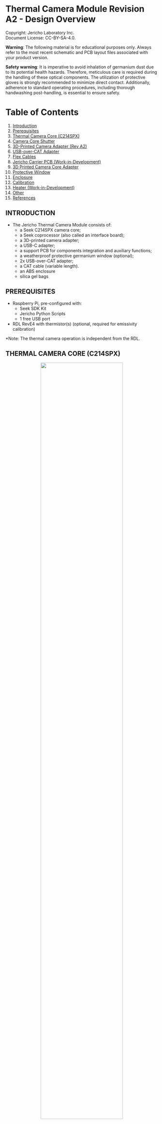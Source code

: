 **Thermal Camera Module Revision A2 - Design Overview**  
=======================================
Copyright: Jericho Laboratory Inc.  
Document License: CC-BY-SA-4.0.  
 

**Warning**: The following material is for educational purposes only. Always refer to the most recent schematic and PCB layout files associated with your product version.

**Safety warning**: It is imperative to avoid inhalation of germanium dust due to its potential health hazards. Therefore, meticulous care is required during the handling of these optical components. The utilization of protective gloves is strongly recommended to minimize direct contact. Additionally, adherence to standard operating procedures, including thorough handwashing post-handling, is essential to ensure safety.

# Table of Contents

1. [Introduction](#introduction)
2. [Prerequisites](#prerequisites)
3. [Thermal Camera Core (C214SPX)](#thermal-camera-core-c214spx)
4. [Camera Core Shutter](#camera-core-shutter)
5. [3D-Printed Camera Adapter (Rev A2)](#3d-printed-camera-adapter-rev-a2)
6. [USB-over-CAT Adapter](#usb-over-cat-adapter)
7. [Flex Cables](#flex-cables)
8. [Jericho Carrier PCB (Work-in-Development)](#jericho-carrier-pcb-work-in-development)
9. [3D Printed Camera Core Adapter](#3d-printed-camera-core-adapter)
10. [Protective Window](#protective-window)
11. [Enclosure](#enclosure)
12. [Calibration](#calibration)
13. [Heater (Work-in-Development)](#heater-work-in-development)
14. [Other](#other)
15. [References](#references)



## INTRODUCTION

- The Jericho Thermal Camera Module consists of:
  - a Seek C214SPX camera core;
  - a Seek coprocessor (also called an interface board);
  - a 3D-printed camera adapter;
  - a USB-C adapter;
  - a support PCB for components integration and auxiliary functions;
  - a weatherproof protective germanium window (optional);
  - 2x USB-over-CAT adapter;
  - a CAT cable (variable length).
  - an ABS enclosure
  - silica gel bags

## PREREQUISITES

- Raspberry Pi, pre-configured with:
  - Seek SDK Kit
  - Jericho Python Scripts
  - 1 free USB port
- RDL RevE4 with thermistor(s) (optional, required for emissivity calibration)

*Note: The thermal camera operation is independent from the RDL.

## THERMAL CAMERA CORE (C214SPX)


<figure>
<p align="center">
<img src="../Design Overview/images/1 IR Camera RevA1.png" style="width:80%">
  </p>
<p align="center">
Exploded view of the core and the interface board kit (Copyright Seek Thermal)
  </p>
</figure>

- To our knowledge, there is no open-source thermal camera hardware available on the market, as of writing this document. To limit the project size, the decision was therefore taken to integrate as best as possible a proprietary device into an open-source framework. 
- The main component of the IR module is the C214SPX camera core, manufactured in the U.S. by Seek Thermal Inc.. It is a long-wave infrared (LWIR) uncooled vanadium oxide microbolometer with a 4.0mm fixed chalcogenide lens, 12µm pixel pitch and a 200 X 150 pixels resolution. Chalcogenide is a class of cost-effective glass that can be molded instead of machined. The pixel pitch describes the pixel density on the camera sensor surface. The higher the density, the more compact the camera core for a given resolution.
- In a micro bolometer, each pixel's electrical signal corresponds to the amount of infrared radiation it has absorbed, which is directly related to the temperature of the part of the scene that pixel is viewing. The surface of each pixel is made of vanadium oxide, chosen for its highly temperature-dependent electrical resistance.
- This core was selected in part due to its open-source python wrapper, that allows easier integration in an open-source project. The SDK (Software Development Kit) is available with Linux, Windows and Mac, allowing operation on the Raspberry Pi.
- Chalcogenide lenses are more affordable than crystalline lens/windows (e.g. germanium) due to their molding manufacturing process instead of machining. The chalcogenide lens also has anti-reflective coatings (AR/AR) to increase transmittivity. 
- The C214SPX cameras are sold as so-called "transition kits". A transition kit is a 10-units pack sold to customers who want to have a small-scale production with improved pricing compared to the Starter Kit, which is sold individually. The C214SPX is the transition kit version of the S214SPX (starter kit). The performance of both models are the same, being only different in the accessories and final assembly.
- The coprocessor transforms the raw data from the sensor (core). The image processing includes applying algorithms for noise reduction, image enhancement, scaling, or applying color palettes. It can be configured to output different formats (RGB, thermographic array) [2] [3].
- Seek manufactures the camera core, the coprocessor and the USB-C adapter. The support PCB is manufactured by Jericho, who also does the general assembly and final system quality control.
- The camera core takes pictures, which are then pre-processed by the coprocessor. The USB-C adapter makes it possible to connect the USB-C cable. The Seek Starter Kit (S214SPX) also contains a USB-C connector but this connector is deemed more fragile than the USB-C adapter. Hence, Seek does not recommend permanent setup using the Starter Kit.
- Thermographic data is the ability of some higher quality cameras, like the C214SPX, to output arrays of temperature field, with units (e.g. Celcius).
- The camera has the ability to output JPG and CSV, but these are done by distinct Python scripts due to completely different code architectures.
  - The **JPG script** obtains an image directly from the coprocessor/SDK. This image has no temperature scale and has a color scheme chosen from a set of options.
  - The **CSV script** obtains a CSV file, which is converted to PNG by the CSV-to-IMG() function. The resulting image has a title, axis titles and temperature scale.
- The SV1 filter is a software option in the SDK which can be activated for improved image resolution. Its algorithm improves the image clarity, but its effect on the thermographic data is unclear.
- Note that the field of view (FoV) is not equal in both axes, due to the Seek design. The horizontal FoV (35 degrees) is larger than the vertical FoV (26 degrees).
- For more information about the software aspects of the thermal camera, consult the Software Architecture Documentation (SAD)[4].

  ## CAMERA CORE SHUTTER

  - The camera magnetic shutter is noisy but not a problem according to discussions with the manufacturer. By default, the shutter action is left to automatic control. This gives a pseudo-random clicking sound, which is increased at startup, when the camera is heating up (Joule effect). The manufacturer has had very few shutter dysfunctions reported over the years.
  - The shutter is used to perform what is known as Non-Uniformity Correction (NUC). By periodically closing the shutter, the camera can capture a uniform temperature image (as the shutter is a uniform temperature surface) and use this to calibrate and correct the pixel output.
  - The shutter interrupts image capture process, which can be problematic for time sensitive operating like missile guidance thermal videos. However, with a low-speed system dedicated to periodic image capture, there is little added value in a shutterless camera.


## 3D-PRINTED CAMERA ADAPTER (rev A2)

- The camera core needs a 3D-printed adapter which is made out of 2 parts:
  - camera holder
  - camera nut
- The open-source design is available in the Github Jericho repo (/3DCAD folder) in the FreeCAD, Fusion 360 and STL formats.
- The adapter is printed in PETG (weatherproof) as it is exposed to humidity.
- Assembly: The C214SPX core is inserted (with its rubber) in the camera holder, which is then inserted through the enclosure hole. The camera nut locks the assembly in place.

<figure>
<p align="center">
  <img src="../Design Overview/images/camera_holder_v10.JPG"
  style="width:50%;">
    </p>
</figure>
<p align="center"> 3D view of the camera holder (v10)

<figure>
<p align="center">
  <img src="../Design Overview/images/camera_nut_v6.JPG"
  style="width:50%;">
    </p>
</figure>
<p align="center"> 3D view of the camera holder nut (v6)



## USB-OVER-CAT ADAPTER

- USB cables are limited in the maximum length they can achieve without an active signal booster. This is due to the higher EM noise sensitivity, higher latency and higher power loss than CAT cables. Conversion from USB to CAT cable is one method to increase cable length. It retains the USB protocol but it actively maintains the voltage required for USB-protocol and transfers the signal to a CAT cable which is better suited for long distances due to shielding and twisted pairs of wires.
- This strategy requires two low-cost USB-over-CAT adapters - a transmitter and a receiver - with a CAT cable in between. A conversion is made at each end of the cable, providing seamless integration to the system.
- The adapter is designed for indoor use (not weatherproof) and must be installed in the enclosure(s).
- The official rating operating temperature is 0C to 80°C. Jericho successfully tested the adapter at -10°C. Despite the low risk of issues, Jericho will test the converter performance at -40°C in the near future.
- A product disassembly showed that the core component of the USB-over-CAT adapter is a chip with silkscreen inscriptions “CJS1037A AN9MRS.1” and “CJS1037A-D2”, for which no information was found online.
- Despite the adapter being widely available on platform like Amazon, the chip identity is unknown. Therefore, the maximum current that can be drawn through the chip is unknown but should be assumed to be very limited. This will have to be tested, but we know that it can supply the thermal camera and its coprocessor (300mW) at the very least. The exact limit has implications for the IR camera heater.
- The USB-over-CAT has a USB 1.0 rating, which is limited to 15 Mbps. This has proven not to be a problem with the IR camera in picture mode (video not tested).
- Some users report a very short life (months) for some low-cost USB-over-CAT adapters available online. This will have to be tested and addressed, if necessary.

## FLEX CABLES

- The data transmission inside the enclosure is done by two flexible cables:
  - Sensor flex
  - USB flex (in between the coprocessor and the USB-C adapter)
- These polyimide cables are very delicate and should not be folded.
- The PCB, by fixing the components, minimizes movement and the mechanical stress on the flex cables.


## JERICHO CARRIER PCB (WORK-IN-DEVELOPMENT)

- Carrier PCB Components:  
  
  - RJ45-to-USB circuit (maybe digikey has a specsheet for CJS1037A with a suggested circuit?)  
  - FFC connector (5 pins) (to camera core)
  - RJ45 female connector (to PC) 
  - Screw terminal 2-pin (autonomous heater power supply)
  - Mechanical support for the interface board (1 screw)
  - Power LED  

- The thermal camera carrier PCB has electrical, communication and mechanical functions.
- The carrier allows the thermal camera to communicate via RJ45. It integrates the USB-over-CAT subcircuit and therefore directly connects to long CAT cables. It is NOT possible to communicate with the camera with another connector than RJ45/CAT.
- The Carrier PCB supplies continuous unregulated 5V (from RDL) to the interface board, as well as to the micro-heater module, which is inserted into the camera core adapter and autonomously regulates the core to 25°C.
- The camera core connects to the carrier PCB via the usual flex cable (FCC connector).
- The Carrier PCB size is optimized for the enclosure and is directly screwed into the enclosure pre-drilled holes (no ABS mounting panel).
- A LED is added to the PCB to indicate that the camera is powered.

## 3D PRINTED CAMERA CORE ADAPTER

- The camera adapter eases the assembly and ensures that the camera core is parallel to the PCB and the enclosure bottom surface. This is a simple way to guarantee that a leveled enclosure will generate leveled images.

- One function of the camera adapter is to maintain the camera lens perfectly aligned with the thermal window to avoid any error due to refraction, reflection, absorption or field of view. For the same reason, make sure that the camera core, cushion and gasket are well positioned within the adapter, without any debris. A deviation as small as a degree can compromise the quality of the measurements.
- The camera adapter has two holes sized to accomodate respectively the micro-heater module and the thermistor probe. The plastic structure diffuses the low heat around the core, ensuring a mild temperature probe, until the electrical power limit is reached.

## PROTECTIVE WINDOW

- For harsh long-term environments like a multi-year permanent installation in the Canadian climate, the IR camera manufacturer recommends a supplementary protective window, despite the IP67 rating of the camera. The window must be made of a material with high optical transmittivity in the frequencies of interest. Since the Seek Thermal C214SPX has a detection range of 7.8 to 14 microns, only a few materials meet the criteria: germanium, chalcogenide and zinc selenide (ZnSe).    
- The manufacturer recommends a window of at least 17mm x 1mm. 
  - There needs to have a minimum diameter, to make sure that the field view is covered (when close enough to the camera) - so 17mm or more is suitable.
  - The thickness is minimized to reduce the transmissio loss of the window.
- Germanium, in its solid form, is non-toxic, while zinc selenide is mildly toxic. Germanium dust is harmful however (see safety warning above).
- Both materials require an anti-reflection coating to transmit light effectively. The overall transmittivity being high but imperfect (90-95%), the signal loss has to be accounted for in the software via emissivity or other parameters.
- The transmittivity would be significantly reduced without an AR coating on each side.
- Note: The difference between a window and a lens is the absence of focal point. A window is as flat as possible, having no converging/diverging effect.
- Multiple germanium window suppliers are available: ThorLabs, Sunny Optical, Lightpath, Rochester Precision Optics, Knight Optical. There are also some affordable unknown-quality Chinese suppliers on Alibaba.com. The germanium window cost per unit depends on window size, thickness, quantity and origin, with a cost typically between 50-150CAD. Cost can be lower for a chalcogenide window.
- Current design uses a Chinese D20mm X 1mm germanium window. The thermal camera adapter is sized for the D20mm window. A gasket is also required on the outside face of the germanium. It is not required on the inside face since the camera rubber acts as a gasket. 
- A chalcogenide can also be used. Despite its reduced hardness, it can be used as a consumable/sacrificial component to protect the permanent camera chalcogenide lense.
- To clean the germanium window, use isopropyl alcohol (100%) and a soft, lint-free cloth or wipes.
- For now, alternatives windows (chalcogenides, zinc selenide) have not been explored, with only germanium windows being offered.

  <figure>
  <p align="center">
    <img src="../Design Overview/images/Shenyang Wanquan Germanium.JPG"
    style="width:50%;">
      </p>
  </figure>
  <p align="center"> Shenyang germanium window in front of the camera adapter and the enclosure

  <figure>
  <p align="center">
    <img src="../Design Overview/images/Shenyang Wanquan Germanium Transmittivity.png"
    style="width:80%;">
      </p>
  </figure>
  <p align="center"> Window transmittivity for the Shenyang germanium window with AR/AR coating (Copyright Shenyang Wanquan)


## ENCLOSURE

- The camera enclosure is based on a low-cost ABS plastic rectangular enclosure. The enclosure is weatherproof, with an IP65 rating.
- Its role is to protect the electronic components, which have no conformal coating. If desired, Seek confirms that the board should tolerate both the silicone or acrylic conformal coating, when applied with a brush. Spray coating should not be used due to the risk of sending coating inside the critical components.
- The enclosure holds the protective window, with its sealant (rubber gasket or silicone seal) Silicone does not react with germanium and any high-temperature outgasing would be have a limited impact on the germanium window as it is only applied on the outer side.
- The cable glands are on a single side only. This reduces exposition to water ingress.
- Flexible closed-cell foam is used to help seal the cable gland gap around the cable(s).
- The camera core is aligned with the enclosure bottom with an accuracy of +/- 5deg. An adjustment is possible. We **STRONGLY** encourage you to test the alignment of pictures before installation. The enclosure should be positioned face up to avoid having all thermal pictures upside down.

- Condensation must be avoided on the thermal camera (camera rating is 10 to 90%HR). This is why the enclosure sealing is important, as it minimizes the humidity ingress. The residual humidity is absorbed by the silica gel bag inside. The gel change of colour tells the user when it is time to replenish the bag.
- The enclosure openings (cable gland, camera core) are drilled in the lab.

- Optional thermal insulation can be added to the top and bottom surface of the enclosure (not tested). This reduces heat loss in the winter. Assuming a horizontal installation, the top insulation also reduces solar heat gain in the summer.

## CALIBRATION

- By default, the Seek Mosaic thermal camera has automatic inner calibration of its bolometer array, via the shutter. This operation is currently maintained. The shutter can be activated up to once per second. Shutter operation could be put into manual mode or completely suspended, but the absence of frequent NUC would eventually cause a drift in measured values. Continuous pointing directly at the sun would also have a severe aging effect on the array pixels aligned with the sun.
- The default emissivity parameter is 0.97 [1]. This parameter (0.00 – 1.00) depends on each object and must be adjusted within the SBC Python program. Many daily surfaces have emissivity above 0.9 but varies greatly. This calibration must be done by the final user.
- To determine the emissivity of the surface, comparison must be made between a reference thermometer on the object being filmed and the thermography data output for that location.
- Rain and heavy fog will interfere with the image quality of an thermal camera, because these elements are not transparent to infrared light. Distance will also affect accuracy, since the accuracy is rated for objects at distance of 30cm.

## HEATER (WORK-IN-DEVELOPMENT)

- The camera core and the coprocessor do NOT have internal heaters. Like any electronics however, they do consume a small amount of electric power, which ultimately is dissipated in the form of heat.

- While the camera can detect temperature surfaces from -40 to +330°C, the camera core can operate from -10°C to 60°C. This means that the camera cannot operate reliably on the complete range of weather in Canada, without more testing.

- Another limitation of the C214SPX camera is that its measurement accuracy is only known when the body camera is 25°C. This information limitation is common for thermal cameras. It is only known that accuracy and resolution will decrease as the camera temperature gets further away from this ideal temperature. Systematic tests remain to be done by Jericho to evaluate accuracy at various body temperature. 

- In order to improve accuracy when the weather temperature is not nominal (25°C), a regulated source of heat is required. This feature is still under development, but the concept consists of a 5V/400mA resistive heater that is regulated at 25°C via a PID controller software on a small processor. To limit the required power, the heat will be applied directly to the camera adapter; the processor and other components not being as sensitive to temperature.

 - An even more advanced concept would use an inexpensive Peltier module instead of resistor. This would enable hot and cold control for a year-round accuracy improvement.

## OTHER

- The Seek camera hardware is proprietary. This includes the camera core, the coprocessor, and the SDK kit. The Python wrapper provided by Seek Thermal is open-source, however (Apache license 2.0).
- The Software Development Kit (SDK) is a proprietary C/C++ software required to operate the thermal cameras. Despite the copyright, the Seek license gives the permission, free of charge, to use, copy, modify, sell the code examples. The SDK is pre-installed on the Pi computer provided by Jericho.
- To help users who would like to add functionalities or troubleshoot something, the free Seek Developer Portal will give you access to: SDKs for app and software development, design documentation for easy integration, pre-built examples to get you up and running faster, access to Seek's developer support team, community forums to share ideas, instructional video tutorials.
- A future area of development is to manufacture the coprocessor, based on the design provided for free by Seek Thermal for customers who want a better product integration.

<figure>
<p align="center">
<img src="../Design Overview/images/2 IR Camera RevA1.png" style="width:70%">
  </p>
</figure>
<p align="center">
Figure 2 An example of Starter Kit (SPX214). (Copyright Seek Thermal)
</p>

## REFERENCES

[1] Seek Mosaic Core S214SPX Specifications. Seek Thermal. 2021. https://media.digikey.com/pdf/Data%20Sheets/Seek%20Thermal/S214SPX_Mosaic_110521.pdf

[2] Seek Thermal OEM Cores: Hardware Design Overview (102a). 2024. Seek Thermal.
Access requires a SDK Developers Portal account (free)

[3] Seek Thermal OEM Cores: Software Design Overview (102a). 2024. Seek Thermal. Access requires a SDK Developers Portal account (free).

[4] WIRED Software Architecture Documentation (SAD). 2024. Jericho Laboratory. 
Available on Jericho Lab Github public repo. https://github.com/jericholab/rdl

